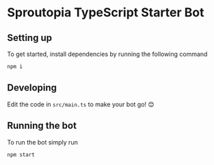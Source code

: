 # Sproutopia TypeScript Starter Bot

## Setting up

To get started, install dependencies by running the following command

```sh
npm i
```

## Developing

Edit the code in `src/main.ts` to make your bot go! 😊

## Running the bot

To run the bot simply run

```sh
npm start
```
